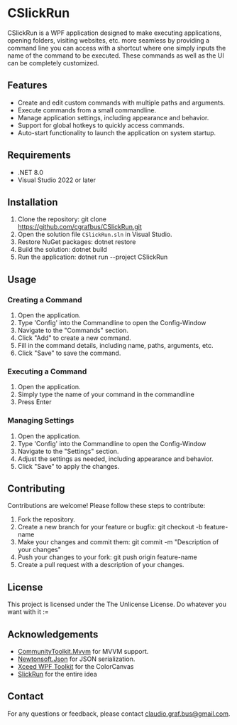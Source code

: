 # CSlickRun

CSlickRun is a WPF application designed to make executing applications, opening folders, visiting websites, etc. more seamless by providing a command line you can access with a shortcut where one simply inputs the name of the command to be executed. These commands as well as the UI can be completely customized.
## Features

- Create and edit custom commands with multiple paths and arguments.
- Execute commands from a small commandline.
- Manage application settings, including appearance and behavior.
- Support for global hotkeys to quickly access commands.
- Auto-start functionality to launch the application on system startup.

## Requirements

- .NET 8.0
- Visual Studio 2022 or later

## Installation

1. Clone the repository:
   git clone https://github.com/cgrafbus/CSlickRun.git
2. Open the solution file `CSlickRun.sln` in Visual Studio.
3. Restore NuGet packages:
   dotnet restore
4. Build the solution:
   dotnet build
5. Run the application:
   dotnet run --project CSlickRun


## Usage

### Creating a Command

1. Open the application.
2. Type 'Config' into the Commandline to open the Config-Window
3. Navigate to the "Commands" section.
4. Click "Add" to create a new command.
5. Fill in the command details, including name, paths, arguments, etc.
6. Click "Save" to save the command.

### Executing a Command

1. Open the application.
2. Simply type the name of your command in the commandline
3. Press Enter

### Managing Settings

1. Open the application.
2. Type 'Config' into the Commandline to open the Config-Window
3. Navigate to the "Settings" section.
4. Adjust the settings as needed, including appearance and behavior.
5. Click "Save" to apply the changes.

## Contributing

Contributions are welcome! Please follow these steps to contribute:

1. Fork the repository.
2. Create a new branch for your feature or bugfix:
   git checkout -b feature-name
3. Make your changes and commit them:
   git commit -m "Description of your changes"
4. Push your changes to your fork:
   git push origin feature-name
5. Create a pull request with a description of your changes.

## License

This project is licensed under the The Unlicense License. Do whatever you want with it :=

## Acknowledgements

- [CommunityToolkit.Mvvm](https://learn.microsoft.com/en-us/dotnet/communitytoolkit/mvvm/) for MVVM support.
- [Newtonsoft.Json](https://www.newtonsoft.com/json) for JSON serialization.
- [Xceed WPF Toolkit](https://github.com/xceedsoftware/wpftoolkit) for the ColorCanvas
- [SlickRun](https://www.bayden.com/slickrun) for the entire idea

## Contact

For any questions or feedback, please contact [claudio.graf.bus@gmail.com](mailto:claudio.graf.bus@gmail.com).
   
   
